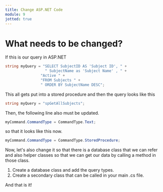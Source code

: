 ```yaml
---
title: Change ASP.NET Code
module: 9
jotted: true
---
```


# What needs to be changed?

If this is our query in ASP.NET

```csharp
string myQuery = "SELECT SubjectID AS 'Subject ID', " +
                  " SubjectName as 'Subject Name' , " +
                "Active " +
                "FROM Subjects " +
                " ORDER BY SubjectName DESC";
```

This all gets put into a stored procedure and then the query looks like this

```csharp
string myQuery = "spGetAllSubjects";
```

Then, the following line also must be updated.

```csharp
myCommand.CommandType = CommandType.Text;
```

so that it looks like this now.

```csharp
myCommand.CommandType = CommandType.StoredProcedure;
```

Now, let's also change it so that there is a database class that we can refer and also helper classes so that we can get our data by calling a method in those class.

1. Create a database class and add the query types.
2. Create a secondary class that can be called in your main .cs file.

And that is it!
